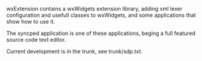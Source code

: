 wxExtension contains a wxWidgets extension library, adding xml lexer 
configuration and usefull classes to wxWidgets, 
and some applications that show how to use it.

The syncped application is one of these applications, beging a full
featured source code text editor.

Current development is in the trunk, see trunk/sdp.txt.

